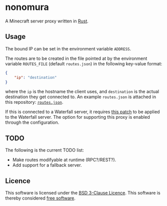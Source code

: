 # nonomura

A Minecraft server proxy written in [Rust](https://rust-lang.org/).

## Usage

The bound IP can be set in the environment variable `ADDRESS`.

The routes are to be created in the file pointed at by the environment variable
`ROUTES_FILE` (default `routes.json`) in the following key-value format:

```json
{
	"ip": "destination"
}
```

where the `ip` is the hostname the client uses, and `destination` is the actual
destination they get connected to. An example `routes.json` is attached in this
repository: [`routes.json`](./routes.json).

If this is connected to a Waterfall server, it requires [this patch](https://proletariat-dictatorship.is-serious.business/64bbFWT.patch)
to be applied to the Waterfall server. The option for supporting this proxy
is enabled through the configuration.

## TODO

The following is the current TODO list:

  * Make routes modifyable at runtime (RPC?/REST?).
  * Add support for a fallback server.

## Licence

This software is licensed under the [BSD 3-Clause Licence](./LICENCE).
This software is thereby considered [free software](https://www.gnu.org/philosophy/free-sw.en.html).
